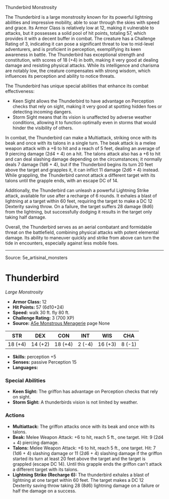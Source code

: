 <MonsterName/>Thunderbird</MonsterName>
<CreatureType/>Monstrosity</CreatureType>

<summary>The Thunderbird is a large monstrosity known for its powerful lightning abilities and impressive mobility, able to soar through the skies with speed and grace. Its Armor Class is relatively low at 12, making it vulnerable to attacks, but it possesses a solid pool of hit points, totaling 57, which provides it with a decent buffer in combat. The creature has a Challenge Rating of 3, indicating it can pose a significant threat to low to mid-level adventurers, and is proficient in perception, exemplifying its keen awareness in battle. The Thunderbird has exceptional strength and constitution, with scores of 18 (+4) in both, making it very good at dealing damage and resisting physical attacks. While its intelligence and charisma are notably low, the creature compensates with strong wisdom, which influences its perception and ability to notice threats. </summary>

<detail>

The Thunderbird has unique special abilities that enhance its combat effectiveness: 

- Keen Sight allows the Thunderbird to have advantage on Perception checks that rely on sight, making it very good at spotting hidden foes or detecting incoming dangers.
- Storm Sight means that its vision is unaffected by adverse weather conditions, allowing it to function optimally even in storms that would hinder the visibility of others.

In combat, the Thunderbird can make a Multiattack, striking once with its beak and once with its talons in a single turn. The beak attack is a melee weapon attack with a +6 to hit and a reach of 5 feet, dealing an average of 9 piercing damage (2d4 + 4) on a hit. The talons attack also has a +6 to hit and can deal slashing damage depending on the circumstances; it normally deals 7 damage (1d6 + 4), but if the Thunderbird begins its turn 20 feet above the target and grapples it, it can inflict 11 damage (2d6 + 4) instead. While grappling, the Thunderbird cannot attack a different target with its talons until the grapple ends, with an escape DC of 14.

Additionally, the Thunderbird can unleash a powerful Lightning Strike attack, available for use after a recharge of 6 rounds. It exhales a blast of lightning at a target within 60 feet, requiring the target to make a DC 12 Dexterity saving throw. On a failure, the target suffers 28 damage (8d6) from the lightning, but successfully dodging it results in the target only taking half damage.

Overall, the Thunderbird serves as an aerial combatant and formidable threat on the battlefield, combining physical attacks with potent elemental damage. Its ability to maneuver quickly and strike from above can turn the tide in encounters, especially against less mobile foes.</detail>



---

Source: 5e_artisinal_monsters

# Thunderbird

*Large* *Monstrosity*

- **Armor Class:** 12
- **Hit Points:** 57 (6d10+24)
- **Speed:** walk 30 ft. fly 80 ft.
- **Challenge Rating:** 3 (700 XP)
- **Source:** [A5e Monstrous Menagerie](https://enpublishingrpg.com/products/level-up-monstrous-menagerie-a5e) page None

| STR | DEX | CON | INT | WIS | CHA |
| --- | --- | --- | --- | --- | --- |
| 18 (+4) | 14 (+2) | 18 (+4) | 2 (-4) | 16 (+3) | 8 (-1) |

- **Skills:** perception +5
- **Senses:** passive Perception 15
- **Languages:** 

### Special Abilities

- **Keen Sight:** The griffon has advantage on Perception checks that rely on sight.
- **Storm Sight:** A thunderbirds vision is not limited by weather.

### Actions

- **Multiattack:** The griffon attacks once with its beak and once with its talons.
- **Beak:** Melee Weapon Attack: +6 to hit, reach 5 ft., one target. Hit: 9 (2d4 + 4) piercing damage.
- **Talons:** Melee Weapon Attack: +6 to hit, reach 5 ft., one target. Hit: 7 (1d6 + 4) slashing damage  or 11 (2d6 + 4) slashing damage if the griffon started its turn at least 20 feet above the target  and the target is grappled (escape DC 14). Until this grapple ends  the griffon can't attack a different target with its talons.
- **Lightning Strike (Recharge 6):** The thunderbird exhales a blast of lightning at one target within 60 feet. The target makes a DC 12 Dexterity saving throw  taking 28 (8d6) lightning damage on a failure or half the damage on a success.




